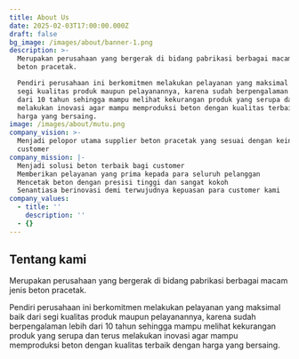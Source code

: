 ```yaml
---
title: About Us
date: 2025-02-03T17:00:00.000Z
draft: false
bg_image: /images/about/banner-1.png
description: >-
  Merupakan perusahaan yang bergerak di bidang pabrikasi berbagai macam jenis
  beton pracetak.

  Pendiri perusahaan ini berkomitmen melakukan pelayanan yang maksimal baik dari
  segi kualitas produk maupun pelayanannya, karena sudah berpengalaman lebih
  dari 10 tahun sehingga mampu melihat kekurangan produk yang serupa dan terus
  melakukan inovasi agar mampu memproduksi beton dengan kualitas terbaik dengan
  harga yang bersaing.
image: /images/about/mutu.png
company_vision: >-
  Menjadi pelopor utama supplier beton pracetak yang sesuai dengan keinginan
  customer
company_mission: |-
  Menjadi solusi beton terbaik bagi customer
  Memberikan pelayanan yang prima kepada para seluruh pelanggan
  Mencetak beton dengan presisi tinggi dan sangat kokoh
  Senantiasa berinovasi demi terwujudnya kepuasan para customer kami
company_values:
  - title: ''
    description: ''
  - {}
---
```


## Tentang kami

Merupakan perusahaan yang bergerak di bidang pabrikasi berbagai macam jenis beton pracetak.

Pendiri perusahaan ini berkomitmen melakukan pelayanan yang maksimal baik dari segi kualitas produk maupun pelayanannya, karena sudah berpengalaman lebih dari 10 tahun sehingga mampu melihat kekurangan produk yang serupa dan terus melakukan inovasi agar mampu memproduksi beton dengan kualitas terbaik dengan harga yang bersaing.
